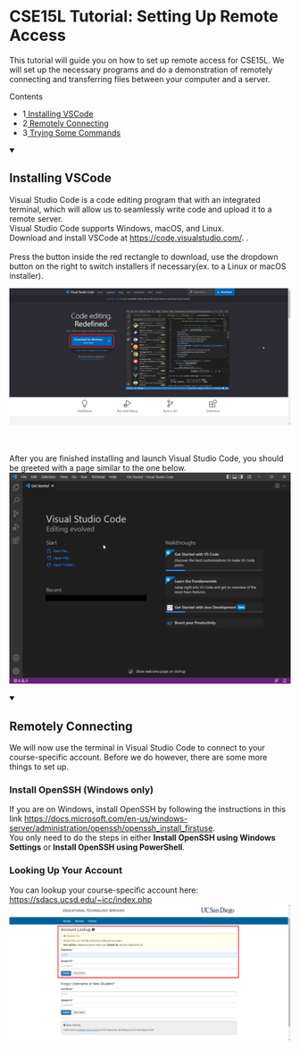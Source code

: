<h1>CSE15L Tutorial: Setting Up Remote Access</h1>
This tutorial will guide you on how to set up remote access for CSE15L. We will set up the necessary programs and do a demonstration of remotely connecting and transferring files between your computer and a server.
<div id="toc_container">
<p class="toc_title">Contents</p>
<ul class="toc_list">
<li>1<a href="#Header1"> Installing VSCode</a></li>
<li>2<a href="#Header2"> Remotely Connecting</a></li>
<li>3<a href="#Third_Point_Header"> Trying Some Commands</a></li>
</ul>
</div>

<details open>
  <summary><h2 id="Header1">Installing VSCode</h2></summary>
  
Visual Studio Code is a code editing program that with an integrated terminal, which will allow us to seamlessly write code and upload it to a remote server. 
  <br/>
Visual Studio Code supports Windows, macOS, and Linux. 
  <br/>
Download and install VSCode at <a href="https://code.visualstudio.com/">https://code.visualstudio.com/</a>.
.
<br/><br/>
Press the button inside the red rectangle to download, use the dropdown button on the right to switch installers if necessary(ex. to a Linux or macOS installer).

<img src="/docs/assets/images/vsinstall.png" width="800"> 

<br/><br/>
After you are finished installing and launch Visual Studio Code, you should be greeted with a page similar to the one below.
<img src="/docs/assets/images/vsstart.png" width="800">

</details>

<details open>
   <summary><h2 id="Header2">Remotely Connecting</h2></summary>
    We will now use the terminal in Visual Studio Code to connect to your course-specific account. Before we do however, there are some more things to set up. 
  
   <h3 id="Header2a">Install OpenSSH (Windows only)</h3>
    If you are on Windows, install OpenSSH by following the instructions in this link <a href="https://docs.microsoft.com/en-us/windows-server/administration/openssh/openssh_install_firstuse">https://docs.microsoft.com/en-us/windows-server/administration/openssh/openssh_install_firstuse</a>. </br>
    You only need to do the steps in either <b>Install OpenSSH using Windows Settings</b> or <b>Install OpenSSH using PowerShell</b>.
    
  <h3 id="Header2b">Looking Up Your Account</h3>
  You can lookup your course-specific account here: <a href="https://sdacs.ucsd.edu/~icc/index.php">https://sdacs.ucsd.edu/~icc/index.php</a> </br>
  <img src="/docs/assets/images/accountlookup.png" width="800"> 
   
   
</details>
